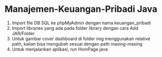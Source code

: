 # Manajemen-Keuangan-Pribadi Java
1. Import file DB SQL ke phpMyAdmin dengan nama keuangan_pribadi
2. Import libraries yang ada pada folder library dengan cara Add JAR/Folder
3. Untuk gambar cover dashboard di folder img menggunakan relative path, kalian bisa mengubah sesuai dengan path masing-masing
4. Untuk menjalankan aplikasi, run HomPage.java
